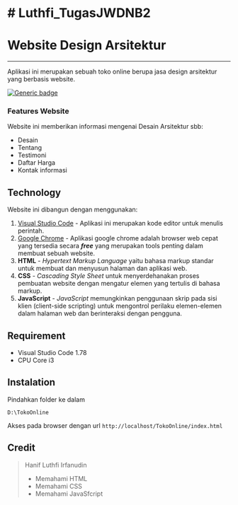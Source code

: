 # # Luthfi_TugasJWDNB2

# Website  Design Arsitektur

<hr>

Aplikasi ini merupakan sebuah toko online berupa jasa design arsitektur yang berbasis website.

[![Generic badge](https://img.shields.io/badge/<SUBJECT>-<STATUS>-<COLOR>.svg)](https://shields.io/)

### Features Website

Website ini memberikan informasi mengenai Desain Arsitektur sbb:
- Desain
- Tentang
- Testimoni 
- Daftar Harga
- Kontak informasi

## Technology

Website ini dibangun dengan menggunakan:

1.   [Visual Studio Code](visualstudio.com) -  Aplikasi ini merupakan kode editor untuk menulis perintah.
2. [Google Chrome](google.chrome.com) - Aplikasi google chrome adalah browser web cepat yang tersedia secara __*free*__ yang merupakan tools penting dalam membuat sebuah website.
3. __HTML__ - *Hypertext Markup Language* yaitu bahasa markup standar untuk membuat dan menyusun halaman dan aplikasi web.
4. __CSS__ - *Cascading Style Sheet* untuk menyerdehanakan  proses pembuatan website dengan mengatur elemen yang tertulis di bahasa markup.
5. __JavaScript__ - *JavaScript* memungkinkan penggunaan skrip pada sisi klien (client-side scripting) untuk mengontrol perilaku elemen-elemen dalam halaman web dan berinteraksi dengan pengguna.
## Requirement

- Visual Studio Code 1.78
- CPU Core i3

## Instalation

Pindahkan folder ke dalam

```
D:\TokoOnline
```

Akses pada browser dengan url
`http://localhost/TokoOnline/index.html`

## Credit

> Hanif Luthfi Irfanudin
>- Memahami HTML
>- Memahami CSS
>- Memahami JavaSfcript